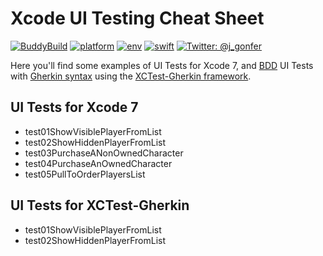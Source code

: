# Xcode UI Testing Cheat Sheet
[![BuddyBuild](https://dashboard.buddybuild.com/api/statusImage?appID=577a31116ef5830100d98722&branch=swift-2&build=latest)](https://dashboard.buddybuild.com/apps/577a31116ef5830100d98722/build/latest?branch=swift-2)
[![platform](https://img.shields.io/badge/platform-ios_|_osx-lightgrey.svg?style=flat)](https://developer.apple.com/ios/)
[![env](https://img.shields.io/badge/env-xcode_7.3.1-lightgrey.svg?style=flat)](https://developer.apple.com/xcode/)
[![swift](https://img.shields.io/badge/swift-2.2-orange.svg?style=flat)](https://swift.org/)
[![Twitter: @j_gonfer](https://img.shields.io/badge/contact-@j__gonfer-yellow.svg?style=flat)](https://twitter.com/j_gonfer)

Here you'll find some examples of UI Tests for Xcode 7, and [BDD](https://en.wikipedia.org/wiki/Behavior-driven_development) UI Tests with [Gherkin syntax](https://github.com/cucumber/cucumber/wiki/Gherkin) using the [XCTest-Gherkin framework](ps://github.com/net-a-porter-mobile/XCTest-Gherkin).

## UI Tests for Xcode 7
- test01ShowVisiblePlayerFromList  
- test02ShowHiddenPlayerFromList    
- test03PurchaseANonOwnedCharacter  
- test04PurchaseAnOwnedCharacter  
- test05PullToOrderPlayersList

## UI Tests for XCTest-Gherkin
- test01ShowVisiblePlayerFromList
- test02ShowHiddenPlayerFromList
